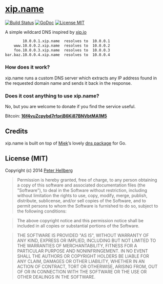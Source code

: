[xip.name](http://xip.name/)
========

[![Build Status](https://travis-ci.org/peterhellberg/xip.name.svg?branch=master)](https://travis-ci.org/peterhellberg/xip.name)
[![GoDoc](https://img.shields.io/badge/godoc-reference-blue.svg?style=flat)](https://godoc.org/github.com/peterhellberg/xip.name)
[![License MIT](https://img.shields.io/badge/license-MIT-lightgrey.svg?style=flat)](https://github.com/peterhellberg/xip.name#license-mit)

A simple wildcard DNS inspired by [xip.io](http://xip.io/)

```bash
        10.0.0.1.xip.name  resolves to  10.0.0.1
    www.10.0.0.2.xip.name  resolves to  10.0.0.2
    foo.10.0.0.3.xip.name  resolves to  10.0.0.3
bar.baz.10.0.0.4.xip.name  resolves to  10.0.0.4
```

### How does it work?

xip.name runs a custom DNS server which extracts any IP address found
in the requested domain name and sends it back in the response.


### Does it cost anything to use xip.name?

No, but you are welcome to donate if you find the service useful.

Bitcoin: **[16f4vuZcpybd7rfprjB6Ki87BNVbtMA1M5](https://blockchain.info/address/16f4vuZcpybd7rfprjB6Ki87BNVbtMA1M5)**

## Credits

xip.name is built on top of [Miek](http://miek.nl)’s lovely [dns package](https://github.com/miekg/dns) for Go.

## License (MIT)

Copyright (c) 2014 [Peter Hellberg](http://c7.se/)

> Permission is hereby granted, free of charge, to any person obtaining
> a copy of this software and associated documentation files (the
> "Software"), to deal in the Software without restriction, including
> without limitation the rights to use, copy, modify, merge, publish,
> distribute, sublicense, and/or sell copies of the Software, and to
> permit persons to whom the Software is furnished to do so, subject to
> the following conditions:

> The above copyright notice and this permission notice shall be
> included in all copies or substantial portions of the Software.

> THE SOFTWARE IS PROVIDED "AS IS", WITHOUT WARRANTY OF ANY KIND,
> EXPRESS OR IMPLIED, INCLUDING BUT NOT LIMITED TO THE WARRANTIES OF
> MERCHANTABILITY, FITNESS FOR A PARTICULAR PURPOSE AND
> NONINFRINGEMENT. IN NO EVENT SHALL THE AUTHORS OR COPYRIGHT HOLDERS BE
> LIABLE FOR ANY CLAIM, DAMAGES OR OTHER LIABILITY, WHETHER IN AN ACTION
> OF CONTRACT, TORT OR OTHERWISE, ARISING FROM, OUT OF OR IN CONNECTION
> WITH THE SOFTWARE OR THE USE OR OTHER DEALINGS IN THE SOFTWARE.
